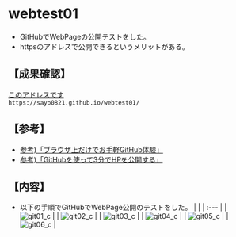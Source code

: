 # webtest01
- GitHubでWebPageの公開テストをした。
- httpsのアドレスで公開できるというメリットがある。

## 【成果確認】
[このアドレスです](https://sayo0821.github.io/webtest01/)  
`https://sayo0821.github.io/webtest01/`

## 【参考】
- [参考)「ブラウザ上だけでお手軽GitHub体験」](https://www.i-ryo.com/entry/2018/11/28/221938)
- [参考)「GitHubを使って3分でHPを公開する」](https://qiita.com/budougumi0617/items/221bb946d1c90d6769e9)

## 【内容】
- 以下の手順でGitHubでWebPage公開のテストをした。
|  |
| :--- |
| ![git01_c](https://user-images.githubusercontent.com/43266053/57349218-40563200-7194-11e9-8c27-3382c9078f6f.png) |
| ![git02_c](https://user-images.githubusercontent.com/43266053/57349222-46e4a980-7194-11e9-83ad-4b33d95d18eb.png) |
| ![git03_c](https://user-images.githubusercontent.com/43266053/57349227-4b10c700-7194-11e9-91d9-2edcafc55ce6.png) |
| ![git04_c](https://user-images.githubusercontent.com/43266053/57349229-4cda8a80-7194-11e9-8c18-30a1f61d85c9.png) |
| ![git05_c](https://user-images.githubusercontent.com/43266053/57349233-4ea44e00-7194-11e9-9ee9-7bc4bfa125bf.png) |
| ![git06_c](https://user-images.githubusercontent.com/43266053/57349235-506e1180-7194-11e9-96e1-d82150fb0380.png) |

